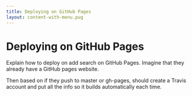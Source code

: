 ```yaml
---
title: Deploying on GitHub Pages
layout: content-with-menu.pug
---
```


# Deploying on GitHub Pages

Explain how to deploy on add search on GitHub Pages. Imagine that they already
have a GitHub pages website.

Then based on if they push to master or gh-pages, should create a Travis account
and put all the info so it builds automatically each time.



